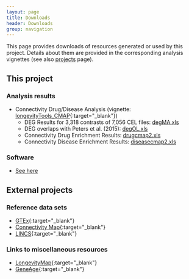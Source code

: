 ```yaml
---
layout: page
title: Downloads
header: Downloads
group: navigation
---
```


This page provides downloads of resources generated or used by this project. Details about
them are provided in the corresponding analysis vignettes (see also [projects]({{site.baseurl}}/projects/) page).

## This project

### Analysis results 

* Connectivity Drug/Disease Analysis (vignette: [longevityTools_CMAP](https://htmlpreview.github.io/?https://github.com/tgirke/longevityTools/blob/master/vignettes/longevityTools_CMAP.html){:target="_blank"})
    * DEG Results for 3,318 contrasts of 7,056 CEL files: [degMA.xls](http://biocluster.ucr.edu/~tgirke/projects/longevity/cmap/results/degMA.xls)
    * DEG overlaps with Peters et al. (2015): [degOL.xls](http://biocluster.ucr.edu/~tgirke/projects/longevity/cmap/results/degMA.xls)
    * Connectivity Drug Enrichment Results: [drugcmap2.xls](http://biocluster.ucr.edu/~tgirke/projects/longevity/cmap/results/drugcmap2.xls)
    * Connectivity Disease Enrichment Results: [diseasecmap2.xls](http://biocluster.ucr.edu/~tgirke/projects/longevity/cmap/results/diseasecmap2.xls)

### Software

* [See here](http://www.longevitygenomics.org/software/)

## External projects

### Reference data sets

* [GTEx](http://www.gtexportal.org/home/){:target="_blank"}
* [Connectivity Map](https://www.broadinstitute.org/cmap/){:target="_blank"}
* [LINCS](http://www.lincsproject.org/data/){:target="_blank"}

### Links to miscellaneous resources

* [LongevityMap](http://genomics.senescence.info/longevity){:target="_blank"}
* [GeneAge](http://genomics.senescence.info/genes/){:target="_blank"}
